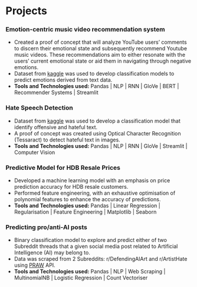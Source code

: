 # Projects

### Emotion-centric music video recommendation system
- Created a proof of concept that will analyze YouTube users’ comments to discern their emotional state and subsequently recommend Youtube music videos. These recommendations aim to either resonate with the users’ current emotional state or aid them in navigating through negative emotions.
- Dataset from [kaggle](https://www.kaggle.com/datasets/nelgiriyewithana/emotions) was used to develop classification models to predict emotions derived from text data.
- **Tools and Technologies used:**
  Pandas | NLP | RNN | GloVe | BERT | Recommender Systems | Streamlit


### Hate Speech Detection
- Dataset from [kaggle](https://www.kaggle.com/datasets/mrmorj/hate-speech-and-offensive-language-dataset) was used to develop a classification model that identify offensive and hateful text.
- A proof of concept was created using Optical Character Recognition (Tessaract) to detect hateful text in images.
- **Tools and Technologies used:**
  Pandas | NLP | RNN | GloVe | Streamlit | Computer Vision


### Predictive Model for HDB Resale Prices
- Developed a machine learning model with an emphasis on price prediction accuracy for HDB resale customers.
- Performed feature engineering, with an exhaustive optimisation of polynomial features to enhance the accuracy of predictions.
- **Tools and Technologies used:**
  Pandas | Linear Regression | Regularisation | Feature Engineering | Matplotlib | Seaborn


### Predicting pro/anti-AI posts
- Binary classification model to explore and predict either of two Subreddit threads that a given social media post related to Artificial Intelligence (AI) may belong to.
- Data was scraped from 2 Subreddits: r/DefendingAIArt and r/ArtistHate using [PRAW](https://praw.readthedocs.io/en/stable/) API.
- **Tools and Technologies used:**
  Pandas | NLP | Web Scraping | MultinomialNB | Logistic Regression | Count Vectoriser
